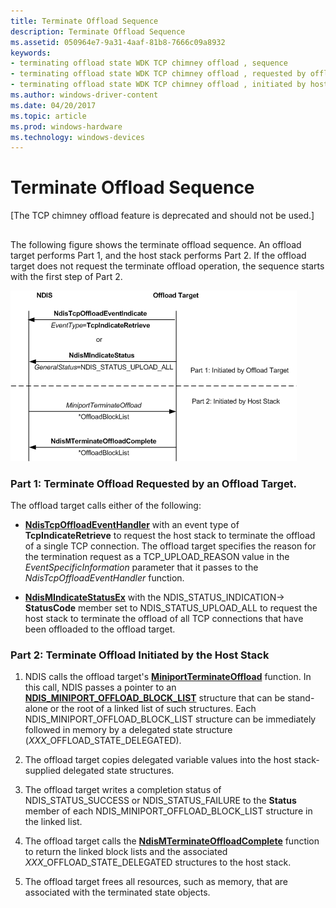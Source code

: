 ```yaml
---
title: Terminate Offload Sequence
description: Terminate Offload Sequence
ms.assetid: 050964e7-9a31-4aaf-81b8-7666c09a8932
keywords:
- terminating offload state WDK TCP chimney offload , sequence
- terminating offload state WDK TCP chimney offload , requested by offload target
- terminating offload state WDK TCP chimney offload , initiated by host stack
ms.author: windows-driver-content
ms.date: 04/20/2017
ms.topic: article
ms.prod: windows-hardware
ms.technology: windows-devices
---
```


# Terminate Offload Sequence


\[The TCP chimney offload feature is deprecated and should not be used.\]

## <a href="" id="ddk-terminate-offload-sequence-ng"></a>


The following figure shows the terminate offload sequence. An offload target performs Part 1, and the host stack performs Part 2. If the offload target does not request the terminate offload operation, the sequence starts with the first step of Part 2.

![diagram illustrating the terminate offload sequence](images/terminate-offload.png)

### <a href="" id="part-1--terminate-offload-requested-by-an-offload-target-"></a>Part 1: Terminate Offload Requested by an Offload Target.

The offload target calls either of the following:

-   [**NdisTcpOffloadEventHandler**](https://msdn.microsoft.com/library/windows/hardware/ff564595) with an event type of **TcpIndicateRetrieve** to request the host stack to terminate the offload of a single TCP connection. The offload target specifies the reason for the termination request as a TCP\_UPLOAD\_REASON value in the *EventSpecificInformation* parameter that it passes to the *NdisTcpOffloadEventHandler* function.

-   [**NdisMIndicateStatusEx**](https://msdn.microsoft.com/library/windows/hardware/ff563600) with the NDIS\_STATUS\_INDICATION-&gt; **StatusCode** member set to NDIS\_STATUS\_UPLOAD\_ALL to request the host stack to terminate the offload of all TCP connections that have been offloaded to the offload target.

### Part 2: Terminate Offload Initiated by the Host Stack

1.  NDIS calls the offload target's [**MiniportTerminateOffload**](https://msdn.microsoft.com/library/windows/hardware/ff559468) function. In this call, NDIS passes a pointer to an [**NDIS\_MINIPORT\_OFFLOAD\_BLOCK\_LIST**](https://msdn.microsoft.com/library/windows/hardware/ff566469) structure that can be stand-alone or the root of a linked list of such structures. Each NDIS\_MINIPORT\_OFFLOAD\_BLOCK\_LIST structure can be immediately followed in memory by a delegated state structure (*XXX*\_OFFLOAD\_STATE\_DELEGATED).

2.  The offload target copies delegated variable values into the host stack-supplied delegated state structures.

3.  The offload target writes a completion status of NDIS\_STATUS\_SUCCESS or NDIS\_STATUS\_FAILURE to the **Status** member of each NDIS\_MINIPORT\_OFFLOAD\_BLOCK\_LIST structure in the linked list.

4.  The offload target calls the [**NdisMTerminateOffloadComplete**](https://msdn.microsoft.com/library/windows/hardware/ff563685) function to return the linked block lists and the associated *XXX*\_OFFLOAD\_STATE\_DELEGATED structures to the host stack.

5.  The offload target frees all resources, such as memory, that are associated with the terminated state objects.

 

 





